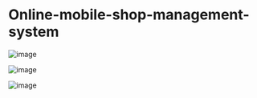 # Online-mobile-shop-management-system

![image](https://github.com/user-attachments/assets/1b3197bb-554d-4500-8d57-8fab963505dc)

![image](https://github.com/user-attachments/assets/0018d12b-b918-45e7-a946-0e99a30bf703)

![image](https://github.com/user-attachments/assets/fa812c0f-1418-4dc2-add8-a53f137f8655)
